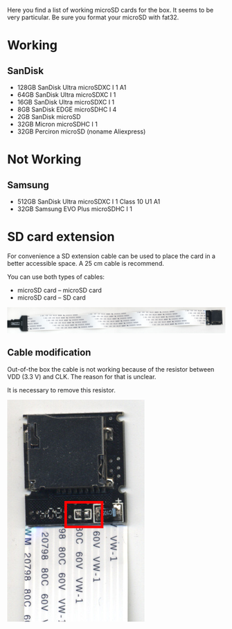 Here you find a list of working microSD cards for the box. It seems to be very particular. Be sure you format your microSD with fat32.

# Working
## SanDisk
* 128GB SanDisk Ultra microSDXC I 1 A1
* 64GB SanDisk Ultra microSDXC I 1
* 16GB SanDisk Ultra microSDXC I 1
* 8GB SanDisk EDGE microSDHC I 4
* 2GB SanDisk microSD
* 32GB Micron microSDHC I 1
* 32GB Perciron microSD (noname Aliexpress)

# Not Working
## Samsung
* 512GB SanDisk Ultra microSDXC I 1 Class 10 U1 A1
* 32GB Samsung EVO Plus microSDHC I 1

# SD card extension
For convenience a SD extension cable can be used to place the card in a better accessible space. A 25 cm cable is recommend.

You can use both types of cables:

* microSD card – microSD card
* microSD card – SD card

![](../pics/sd_extension_cable.jpg)

## Cable modification
Out-of-the box the cable is not working because of the resistor between VDD (3.3 V) and CLK. The reason for that is unclear.

It is necessary to remove this resistor.

![](../pics/sd_extension_cable_removed_resistor.jpg)
